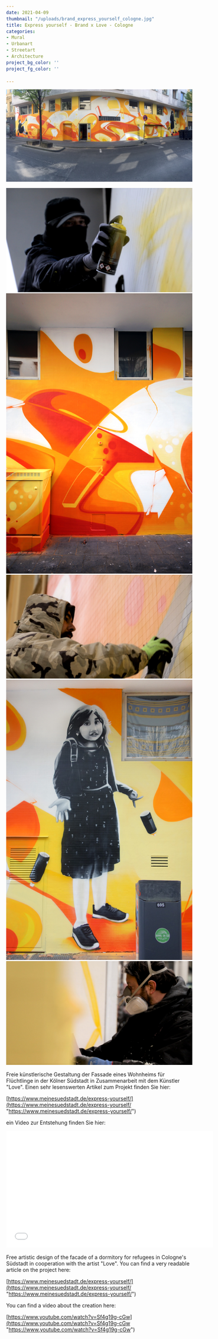 ```yaml
---
date: 2021-04-09
thumbnail: "/uploads/brand_express_yourself_cologne.jpg"
title: Express yourself - Brand x Love - Cologne
categories:
- Mural
- Urbanart
- Streetart
- Architecture
project_bg_color: ''
project_fg_color: ''

---
```

![](/uploads/brand_express_yourself_panorama_cologne.jpg)

![](/uploads/f093decd-8c3d-4832-a84f-71a65d599948.jpeg)![](/uploads/brand_love_detail_urban_corporate_art_cologne.jpg)![](/uploads/2a325568-e5dd-4458-929b-0e5261ea3ff4.jpeg)![](/uploads/brand_love_girl_urban_corporate_art_cologne.jpg)![](/uploads/5200bca0-3664-4e66-90dd-363661c90027.jpeg)

Freie künstlerische Gestaltung der Fassade eines Wohnheims für Flüchtlinge in der Kölner Südstadt in Zusammenarbeit mit dem Künstler "Love". Einen sehr lesenswerten Artikel zum Projekt finden Sie hier:

[https://www.meinesuedstadt.de/express-yourself/](https://www.meinesuedstadt.de/express-yourself/ "https://www.meinesuedstadt.de/express-yourself/")

ein Video zur Entstehung finden Sie hier:

<iframe width="560" height="315" src="[https://www.youtube.com/embed/Sf4g19g-cGw](https://www.youtube.com/embed/Sf4g19g-cGw "https://www.youtube.com/embed/Sf4g19g-cGw")" title="YouTube video player" frameborder="0" allow="accelerometer; autoplay; clipboard-write; encrypted-media; gyroscope; picture-in-picture" allowfullscreen></iframe>

Free artistic design of the facade of a dormitory for refugees in Cologne's Südstadt in cooperation with the artist "Love". You can find a very readable article on the project here:

[https://www.meinesuedstadt.de/express-yourself/](https://www.meinesuedstadt.de/express-yourself/ "https://www.meinesuedstadt.de/express-yourself/")

You can find a video about the creation here:

[https://www.youtube.com/watch?v=Sf4g19g-cGw](https://www.youtube.com/watch?v=Sf4g19g-cGw "https://www.youtube.com/watch?v=Sf4g19g-cGw")